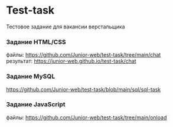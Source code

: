 # Test-task

Тестовое задание для вакансии верстальщика

### Задание HTML/CSS

файлы: <https://github.com/Junior-web/test-task/tree/main/chat><br>
результат: <https://junior-web.github.io/test-task/chat>

### Задание MySQL

<https://github.com/Junior-web/test-task/blob/main/sql/sql-task>

### Задание JavaScript

файлы: <https://github.com/Junior-web/test-task/tree/main/onload>
